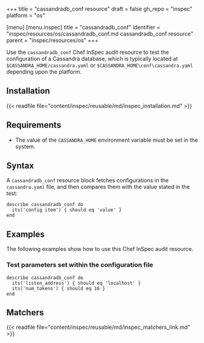 +++
title = "cassandradb_conf resource"
draft = false
gh_repo = "inspec"
platform = "os"

[menu]
  [menu.inspec]
    title = "cassandradb_conf"
    identifier = "inspec/resources/os/cassandradb_conf.md cassandradb_conf resource"
    parent = "inspec/resources/os"
+++

Use the `cassandradb_conf` Chef InSpec audit resource to test the configuration of a Cassandra database, which is typically located at `$CASSANDRA_HOME/cassandra.yaml` or `$CASSANDRA_HOME\conf\cassandra.yaml` depending upon the platform.

## Installation

{{< readfile file="content/inspec/reusable/md/inspec_installation.md" >}}

## Requirements

- The value of the `CASSANDRA_HOME` environment variable must be set in the system.

## Syntax

A `cassandradb_conf` resource block fetches configurations in the `cassandra.yaml` file, and then compares them with the value stated in the test:

    describe cassandradb_conf do
      its('config item') { should eq 'value' }
    end

## Examples

The following examples show how to use this Chef InSpec audit resource.

### Test parameters set within the configuration file

    describe cassandradb_conf do
      its('listen_address') { should eq 'localhost' }
      its('num_tokens') { should eq 16 }
    end

## Matchers

{{< readfile file="content/inspec/reusable/md/inspec_matchers_link.md" >}}
